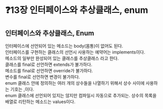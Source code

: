 # ❓13장 인터페이스와 추상클래스, enum
   
## 인터페이스와 추상클래스, Enum
인터페이스에 선언되어 있는 메소드는 body(몸통)이 없어도 된다.<br>
인터페이스를 구현하는 클래스의 선언시 사용하는 예약어는 implements이다.<br>
메소드의 일부만 완성되어 있는 클래스를 추상클래스 라고 한다.<br>
클래스를 final로 선언하면 extends가 불가하다.<br>
메소드를 final로 선언하면 override가 불가하다.<br>
변수를 final로 선언하면 변경이 불가하다.<br>
enum 클래스 안에 정의하는 여러 개의 상수들을 나열하기 위해서 상수 사이에 사용하는 기호는 ,이다.<br>
enum 클래스에 선언되어 있지는 않지만 컴파일시 자동으로 추가되는. 상수의 목록을 배열로 리턴하는 메소드는 values이다.
